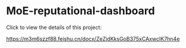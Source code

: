 # MoE-reputational-dashboard

Click to view the details of this project:

https://m3m6szzf88.feishu.cn/docx/ZeZjdKksGoB375xCAxwcIK7hn4e



